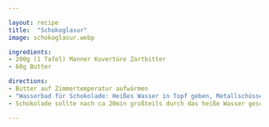 ```yaml
---

layout: recipe
title:  "Schokoglasur"
image: schokoglasur.webp

ingredients:
- 200g (1 Tafel) Manner Kuvertüre Zartbitter
- 60g Butter

directions:
- Butter auf Zimmertemperatur aufwärmen
- "Wasserbad für Schokolade: Heißes Wasser in Topf geben, Metallschüssel mit Schokolade reinstellen"
- Schokolade sollte nach ca 20min großteils durch das heiße Wasser geschmolzen sein. Danach Herd kurz aufdrehen bis ganz geschmolzen und am Schluss Butter dazugeben und verrühren (Wasser sollte nie kochen)

---
```

